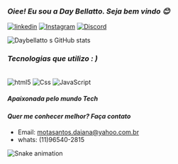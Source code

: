 <h3> <i> Oiee! Eu sou a Day Bellatto. Seja bem vindo  😊</i></h3>


[![linkedin](https://img.shields.io/badge/LinkedIn-0077B5?style=for-the-badge&logo=linkedin&logoColor=white)](https://www.linkedin.com/in/daiana-bellatto-64356484/)  [![Instagram](https://img.shields.io/badge/Instagram-E4405F?style=for-the-badge&logo=instagram&logoColor=white)](https://www.instagram.com/day.bellatto/)
[![Discord](https://img.shields.io/badge/Discord-7289DA?style=for-the-badge&logo=discord&logoColor=white)](https://discord.com/channels/@me)

![Daybellatto s GitHub stats](https://github-readme-stats.vercel.app/api?username=DayBellatto&show_icons=true&theme=radical)

<h3> <i> Tecnologias que utilizo : ) </i> </h3>

<div style ="display: inline_block"><br/>

<img align="center" alt="html5" src="https://img.shields.io/badge/HTML-239120?style=for-the-badge&logo=html5&logoColor=white"/>

<img align="center" alt="Css" src="https://img.shields.io/badge/CSS-239120?&style=for-the-badge&logo=css3&logoColor=white"/>

<img align="center" alt="JavaScript" src="https://img.shields.io/badge/JavaScript-F7DF1E?style=for-the-badge&logo=javascript&logoColor=black"/>

</div>

<h5> <i> <b> Apaixonada pelo mundo Tech </b></i></h5>
<h4> <i> <b>Quer me conhecer melhor? Faça contato </b></i></h5>

- Email: motasantos.daiana@yahoo.com.br<br/>
- whats: (11)96540-2815 <br/>

![Snake animation](https://github.com/DayBellatto/DayBellatto/blob/output/github-contribution-grid-snake.svg)
